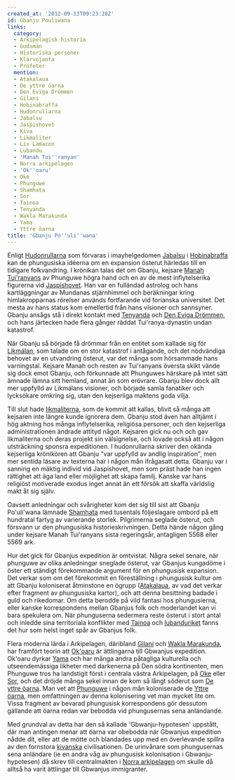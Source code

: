 ```yaml
---
created_at: '2012-09-13T09:23:28Z'
id: Gbanju Pouliwana
links:
  category:
  - Arkipelagisk historia
  - Gudsmän
  - Historiska personer
  - Klärvojanta
  - Profeter
  mention:
  - Atakalaua
  - De yttre öarna
  - Den Eviga Drömmen
  - Gilani
  - Hobinabraffa
  - Hudonrullarna
  - Jabalsu
  - Jaspishovet
  - Kiva
  - Likmaliter
  - Lix Lamacon
  - Lubandu
  - 'Manah Tui''ranyan'
  - Norra arkipelagen
  - 'Ok''oaru'
  - Oke
  - Phunguwe
  - Shamhata
  - Sor
  - Tainoa
  - Tenyanda
  - Wakla Marakunda
  - Yama
  - Yttre öarna
title: 'Gbanju Po''uli''wana'
---
```


Enligt [Hudonrullarna] som förvaras i imayhelgedomen [Jabalsu] i [Hobinabraffa] kan de phungusiska
idéerna om en expansion österut härledas till en tidigare folkvandring. I krönikan talas det om
Gbanju, kejsare [Manah Tui'ranyans] av Phunguwe högra hand och en av de mest inflytelserika
figurerna vid [Jaspishovet]. Han var en fulländad astrolog och hans kartläggningar av Mundanas
stjärnhimmel och beräkningar kring himlakropparnas rörelser används fortfarande vid forianska
universitet. Det mesta av hans status kom emellertid från hans visioner och sannsyner. Gbanju ansågs
stå i direkt kontakt med [Tenyanda] och [Den Eviga Drömmen], och hans järtecken hade flera gånger
räddat Tui'ranya-dynastin undan katastrof.

När Gbanju så började få drömmar från en entitet som kallade sig för [Likmálan], som talade om en
stor katastrof i antågande, och det nödvändiga behovet av en utvandring österut, var det många som
hörsammade hans varningstal. Kejsare Manah och resten av Tui'ranyans översta skikt vände sig dock
emot Gbanju, och förkunnade att Phunguwes härskare på intet sätt ämnade lämna sitt hemland, annat än
som erövrare. Gbanju blev dock allt mer uppfylld av Likmálans visioner, och började samla fanatiker
och lycksökare omkring sig, utan den kejserliga maktens goda vilja.

Till slut hade [likmaliterna], som de kommit att kallas, blivit så många att kejsaren inte längre
kunde ignorera dem. Gbanju stod även han alltjämt i hög aktning hos många inflytelserika, religiösa
personer, och den kejserliga administrationen ändrade attityd något. Kejsaren gick nu och och gav
likmaliterna och deras projekt sin välsignelse, och lovade också att i någon utsträckning sponsra
expeditionen. I hudonrullarna skriver den okända kejserliga krönikören att Gbanju "var uppfylld av
andlig inspiration", men mer sentida läsare av texterna har i någon mån ifrågasatt detta. Gbanju var
i sanning en mäktig individ vid Jaspishovet, men som präst hade han ingen rättighet att äga land
eller möjlighet att skapa familj. Kanske var hans religiöst motiverade exodus inget annat än ett
försök att skaffa världslig makt åt sig själv.

Oavsett anledningar och svårigheter kom det sig till sist att Gbanju Po'uli'wana lämnade [Shamhata]
med tusentals följeslagare ombord på ett hundratal fartyg av varierande storlek. Pilgrimerna seglade
österut, och försvann ur den phungusiska historieskrivningen. Detta hände någon gång under kejsare
Manah Tui'ranyans sista regeringsår, antagligen 5568 eller 5569 ark.

Hur det gick för Gbanjus expedition är omtvistat. Några sekel senare, när phunguwe av olika
anledningar sneglade österut, var Gbanjus kungadöme i öster ett ständigt förekommande argument för
en phungusisk expansion. Det verkar som om det förekommit en föreställning i phungusisk kultur om
att Gbanju koloniserat åtminstone en ögrupp ([Atakalaua], av vad det verkar efter fragment av
phungusiska kartor), och att denna besittning badade i guld och rikedomar. Om detta berodde på vild
fantasi hos phungusierna, eller kanske korrespondens mellan Gbanjus folk och moderlandet kan vi bara
spekulera om. När phunguserna sedermera reste österut i stort antal och inledde sina territoriala
konflikter med [Tainoa] och [lubanduriket] fanns det hur som helst inget spår av Gbanjus folk.

Flera moderna lärda i Arkipelagen, däribland [Gilani] och [Wakla Marakunda], har framfört teorin att
[Ok'oaru] är ättlingarna till Gbwanjus expedition. Ok'oaru dyrkar [Yama] och har många andra
påtagliga kulturella och utseendemässiga likheter med darkenerna på Den södra kontinenten, men
Phunguwe tros ha landstigit först i centrala västra Arkipelagen, på [Oke] eller [Sor], och det
dröjde många sekel innan de kom så långt söderut som [De yttre öarna]. Man vet att [Phunguwe] i
någon mån koloniserade de [Yttre öarna], men omfattningen av denna kolonisering vet man mycket lite
om. Vissa fragment av bevarad phungusisk korrespondens gör dessutom gällande att öarna redan var
bebodda vid phungusernas sena anländande.

Med grundval av detta har den så kallade 'Gbwanju-hypotesen' uppstått, där man antingen menar att
öarna var obebodda när Gbwanjus expedition nådde dit, eller att de mötte och blandades upp med en
överlevande spillra av den fornstora [kivanska] civilisationen. De urinvånare som phungusernas sena
anländare (ie en andra våg av phungusisk kolonisation i Gbwanju-hypotesen) då skrev till
centralmakten i [Norra arkipelagen] om skulle då alltså ha varit ättlingar till Gbwanjus
immigranter.

  [Hudonrullarna]: Hudonrullarna
  [Jabalsu]: Jabalsu
  [Hobinabraffa]: Hobinabraffa
  [Manah Tui'ranyans]: Manah_Tuiranyan
  [Jaspishovet]: Jaspishovet
  [Tenyanda]: Tenyanda
  [Den Eviga Drömmen]: Den_Eviga_Drömmen
  [Likmálan]: Lix_Lamacon
  [likmaliterna]: Likmaliter
  [Shamhata]: Shamhata
  [Atakalaua]: Atakalaua
  [Tainoa]: Tainoa
  [lubanduriket]: Lubandu
  [Gilani]: Gilani
  [Wakla Marakunda]: Wakla_Marakunda
  [Ok'oaru]: Okoaru
  [Yama]: Yama
  [Oke]: Oke
  [Sor]: Sor
  [De yttre öarna]: De_yttre_öarna
  [Phunguwe]: Phunguwe
  [Yttre öarna]: Yttre_öarna
  [kivanska]: Kiva
  [Norra arkipelagen]: Norra_arkipelagen